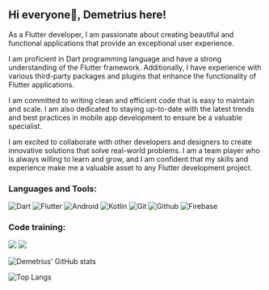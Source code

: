 ## Hi everyone👋, Demetrius here! 

As a Flutter developer, I am passionate about creating beautiful and functional applications that provide an exceptional user experience. 

I am proficient in Dart programming language and have a strong understanding of the Flutter framework. Additionally, I have experience with various third-party packages and plugins that enhance the functionality of Flutter applications.

I am committed to writing clean and efficient code that is easy to maintain and scale. I am also dedicated to staying up-to-date with the latest trends and best practices in mobile app development to ensure be a valuable specialist.

I am excited to collaborate with other developers and designers to create innovative solutions that solve real-world problems. I am a team player who is always willing to learn and grow, and I am confident that my skills and experience make me a valuable asset to any Flutter development project.

### Languages and Tools:
![Dart](https://img.shields.io/badge/-Dart-090909?style=for-the-badge&logo=dart&logoColor=097CDB)
![Flutter](https://img.shields.io/badge/-Flutter-090909?style=for-the-badge&logo=flutter&logoColor=47C5FB)
![Android](https://img.shields.io/badge/-Android-090909?style=for-the-badge&logo=android&logoColor=09990)
![Kotlin](https://img.shields.io/badge/-Kotlin-090909?style=for-the-badge&logo=Kotlin&logoColor=8F00FF)
![Git](https://img.shields.io/badge/-Git-090909?style=for-the-badge&logo=Git&logoColor=FF0000)
![Github](https://img.shields.io/badge/-Github-090909?style=for-the-badge&logo=Github&logoColor=FFFFFF)
![Firebase](https://img.shields.io/badge/-Firebase-090909?style=for-the-badge&logo=Firebase&logoColor=F8C52C)

### Code training:

[<img src="https://img.shields.io/badge/-Codewars-090909?style=for-the-badge&logo=codewars&logoColor=FF0000">](https://www.codewars.com/users/Demetrius%20Baker)
[<img src="https://img.shields.io/badge/-Leetcode-090909?style=for-the-badge&logo=leetcode&logoColor=FFAA00">](https://leetcode.com/8DietmarBarbarossa8/)

![Demetrius' GitHub stats](https://github-readme-stats.vercel.app/api?username=demetriusbaker\&show_icons=true\&theme=radical)

![Top Langs](https://github-readme-stats.vercel.app/api/top-langs/?username=demetriusbaker\&theme=radical&layout=compact&hide=javascript,html,css,CMake,c%2B%2B,c&langs_count=5)
